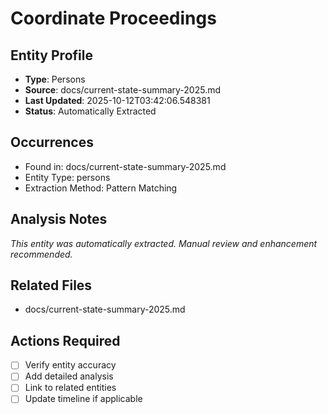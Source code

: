 # Coordinate Proceedings

## Entity Profile
- **Type**: Persons
- **Source**: docs/current-state-summary-2025.md
- **Last Updated**: 2025-10-12T03:42:06.548381
- **Status**: Automatically Extracted

## Occurrences
- Found in: docs/current-state-summary-2025.md
- Entity Type: persons
- Extraction Method: Pattern Matching

## Analysis Notes
*This entity was automatically extracted. Manual review and enhancement recommended.*

## Related Files
- docs/current-state-summary-2025.md

## Actions Required
- [ ] Verify entity accuracy
- [ ] Add detailed analysis
- [ ] Link to related entities
- [ ] Update timeline if applicable

